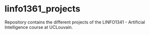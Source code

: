 # linfo1361_projects
Repository contains the different projects of the LINFO1341 - Artificial Intelligence course at UCLouvain.
